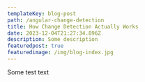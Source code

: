 ```yaml
---
templateKey: blog-post
path: /angular-change-detection
title: How Change Detection Actually Works
date: 2023-12-04T21:27:34.896Z
description: Some description
featuredpost: true
featuredimage: /img/blog-index.jpg
---
```

S﻿ome test text